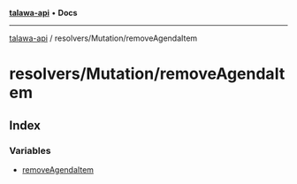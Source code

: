 [**talawa-api**](../../../README.md) • **Docs**

***

[talawa-api](../../../modules.md) / resolvers/Mutation/removeAgendaItem

# resolvers/Mutation/removeAgendaItem

## Index

### Variables

- [removeAgendaItem](variables/removeAgendaItem.md)
